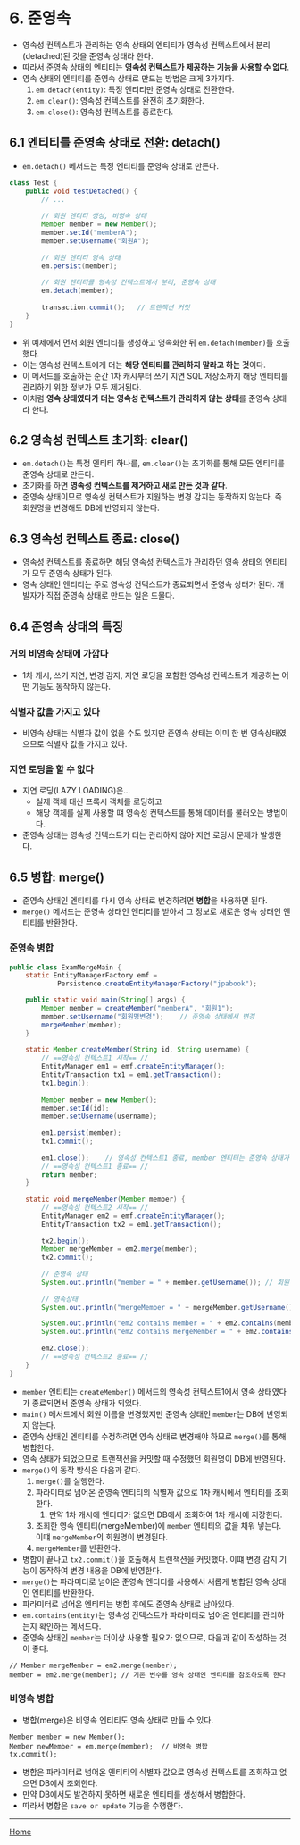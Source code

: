 # 6. 준영속

- 영속성 컨텍스트가 관리하는 영속 상태의 엔티티가 영속성 컨텍스트에서 분리(detached)된 것을 준영속 상태라 한다.
- 따라서 준영속 상태의 엔티티는 **영속성 컨텍스트가 제공하는 기능을 사용할 수 없다**.
- 영속 상태의 엔티티를 준영속 상태로 만드는 방법은 크게 3가지다.
    1. `em.detach(entity)`: 특정 엔티티만 준영속 상태로 전환한다.
    2. `em.clear()`: 영속성 컨텍스트를 완전히 초기화한다.
    3. `em.close()`: 영속성 컨텍스트를 종료한다.
    

## 6.1 엔티티를 준영속 상태로 전환: detach()

- `em.detach()` 메서드는 특정 엔티티를 준영속 상태로 만든다.

```java
class Test {
    public void testDetached() {
        // ...
      
        // 회원 엔티티 생성, 비영속 상태
        Member member = new Member();
        member.setId("memberA");
        member.setUsername("회원A");
        
        // 회원 엔티티 영속 상태
        em.persist(member);
        
        // 회원 엔티티를 영속성 컨텍스트에서 분리, 준영속 상태
        em.detach(member);
        
        transaction.commit();   // 트랜잭션 커밋
    }    
}
```

- 위 예제에서 먼저 회원 엔티티를 생성하고 영속화한 뒤 `em.detach(member)`를 호출했다.
- 이는 영속성 컨텍스트에게 더는 **해당 엔티티를 관리하지 말라고 하는 것**이다.
- 이 메서드를 호출하는 순간 1차 캐시부터 쓰기 지연 SQL 저장소까지 해당 엔티티를 관리하기 위한 정보가 모두 제거된다.
- 이처럼 **영속 상태였다가 더는 영속성 컨텍스트가 관리하지 않는 상태**를 준영속 상태라 한다.


## 6.2 영속성 컨텍스트 초기화: clear()

- `em.detach()`는 특정 엔티티 하나를, `em.clear()`는 초기화를 통해 모든 엔티티를 준영속 상태로 만든다.
- 초기화를 하면 **영속성 컨텍스트를 제거하고 새로 만든 것과 같다**.
- 준영속 상태이므로 영속성 컨텍스트가 지원하는 변경 감지는 동작하지 않는다. 즉 회원명을 변경해도 DB에 반영되지 않는다.


## 6.3 영속성 컨텍스트 종료: close()

- 영속성 컨텍스트를 종료하면 해당 영속성 컨텍스트가 관리하던 영속 상태의 엔티티가 모두 준영속 상태가 된다.
- 영속 상태인 엔티티는 주로 영속성 컨텍스트가 종료되면서 준영속 상태가 된다. 개발자가 직접 준영속 상태로 만드는 일은 드물다.


## 6.4 준영속 상태의 특징

### 거의 비영속 상태에 가깝다

- 1차 캐시, 쓰기 지연, 변경 감지, 지연 로딩을 포함한 영속성 컨텍스트가 제공하는 어떤 기능도 동작하지 않는다.

### 식별자 값을 가지고 있다

- 비영속 상태는 식별자 값이 없을 수도 있지만 준영속 상태는 이미 한 번 영속상태였으므로 식별자 값을 가지고 있다.

### 지연 로딩을 할 수 없다

- 지연 로딩(LAZY LOADING)은... 
    - 실제 객체 대신 프록시 객체를 로딩하고 
    - 해당 객체를 실제 사용할 떄 영속성 컨텍스트를 통해 데이터를 불러오는 방법이다.
- 준영속 상태는 영속성 컨텍스트가 더는 관리하지 않아 지연 로딩시 문제가 발생한다.


## 6.5 병합: merge()

- 준영속 상태인 엔티티를 다시 영속 상태로 변경하려면 **병합**을 사용하면 된다.
- `merge()` 메서드는 준영속 상태인 엔티티를 받아서 그 정보로 새로운 영속 상태인 엔티티를 반환한다.

### 준영속 병합

```java
public class ExamMergeMain {
    static EntityManagerFactory emf = 
            Persistence.createEntityManagerFactory("jpabook");

    public static void main(String[] args) {
        Member member = createMember("memberA", "회원1");
        member.setUsername("회원명변경");    // 준영속 상태에서 변경
        mergeMember(member);
    }
    
    static Member createMember(String id, String username) {
        // ==영속성 컨텍스트1 시작== //
        EntityManager em1 = emf.createEntityManager();
        EntityTransaction tx1 = em1.getTransaction();
        tx1.begin();
        
        Member member = new Member();
        member.setId(id);
        member.setUsername(username);
        
        em1.persist(member);
        tx1.commit();
        
        em1.close();    // 영속성 컨텍스트1 종료, member 엔티티는 준영속 상태가 된다
        // ==영속성 컨텍스트1 종료== //
        return member;
    }
    
    static void mergeMember(Member member) {
        // ==영속성 컨텍스트2 시작== //
        EntityManager em2 = emf.createEntityManager();
        EntityTransaction tx2 = em1.getTransaction();
        
        tx2.begin();
        Member mergeMember = em2.merge(member);
        tx2.commit();
        
        // 준영속 상태
        System.out.println("member = " + member.getUsername()); // 회원명변경
      
        // 영속상태
        System.out.println("mergeMember = " + mergeMember.getUsername());   // 회원명변경

        System.out.println("em2 contains member = " + em2.contains(member));    // false
        System.out.println("em2 contains mergeMember = " + em2.contains(mergeMember));  // true
        
        em2.close();
        // ==영속성 컨텍스트2 종료== //
    }
}
```

- `member` 엔티티는 `createMember()` 메서드의 영속성 컨텍스트1에서 영속 상태였다가 종료되면서 준영속 상태가 되었다.
- `main()` 메서드에서 회원 이름을 변경했지만 준영속 상태인 `member`는 DB에 반영되지 않는다.
- 준영속 상태인 엔티티를 수정하려면 영속 상태로 변경해야 하므로 `merge()`를 통해 병합한다.
- 영속 상태가 되었으므로 트랜잭션을 커밋할 때 수정했던 회원명이 DB에 반영된다.
- `merge()`의 동작 방식은 다음과 같다.
    1. `merge()`를 실행한다.
    2. 파라미터로 넘어온 준영속 엔티티의 식별자 값으로 1차 캐시에서 엔티티를 조회한다.
        1. 만약 1차 캐시에 엔티티가 없으면 DB에서 조회하여 1차 캐시에 저장한다.
    3. 조회한 영속 엔티티(mergeMember)에 `member` 엔티티의 값을 채워 넣는다. 이떄 `mergeMember`의 회원명이 변경된다.
    4. `mergeMember`를 반환한다.
- 병합이 끝나고 `tx2.commit()`을 호출해서 트랜잭션을 커밋했다. 이떄 변경 감지 기능이 동작하여 변경 내용을 DB에 반영한다.
- `merge()`는 파라미터로 넘어온 준영속 엔티티를 사용해서 새롭게 병합된 영속 상태인 엔티티를 반환한다.
- 파라미터로 넘어온 엔티티는 병합 후에도 준영속 상태로 남아있다.
- `em.contains(entity)`는 영속성 컨텍스트가 파라미터로 넘어온 엔티티를 관리하는지 확인하는 메서드다.
- 준영속 상태인 `member`는 더이상 사용할 필요가 없으므로, 다음과 같이 작성하는 것이 좋다.

```
// Member mergeMember = em2.merge(member);
member = em2.merge(member); // 기존 변수를 영속 상태인 엔티티를 참조하도록 한다
```

### 비영속 병합

- 병합(merge)은 비영속 엔티티도 영속 상태로 만들 수 있다.

```
Member member = new Member();
Member newMember = em.merge(member);  // 비영속 병합
tx.commit();
```

- 병합은 파라미터로 넘어온 엔티티의 식별자 값으로 영속성 컨텍스트를 조회하고 없으면 DB에서 조회한다.
- 만약 DB에서도 발견하지 못하면 새로운 엔티티를 생성해서 병합한다.
- 따라서 병합은 `save or update` 기능을 수행한다.

-----
[Home](./index.md)
